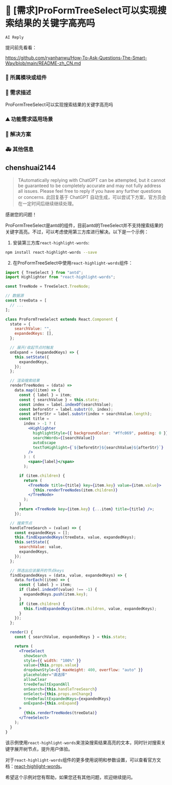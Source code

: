 # 👑 [需求]ProFormTreeSelect可以实现搜索结果的关键字高亮吗

`AI Reply`

提问前先看看：

https://github.com/ryanhanwu/How-To-Ask-Questions-The-Smart-Way/blob/main/README-zh_CN.md

### 🔩 所属模块或组件

<!--
如果你的功能需求率属于某个功能模块或者是组件的，请在此处标明，如对`table`组件有功能需求，则注明：率属组件：ProTable
 -->

### 🥰 需求描述

ProFormTreeSelect可以实现搜索结果的关键字高亮吗

### ⛰ 功能需求适用场景

<!--
请简单描述一下这个新功能通常或可以应用在哪些场景下
-->

### 🧐 解决方案

<!--
如果你有解决方案，在这里清晰地阐述
-->

### 🚑 其他信息

<!--
如截图等其他信息可以贴在这里
-->

## chenshuai2144

> TAutomatically replying with ChatGPT can be attempted, but it cannot be guaranteed to be completely accurate and may not fully address all issues. Please feel free to reply if you have any further questions or concerns.
> 此回复基于 ChatGPT 自动生成，可以尝试下方案，官方员会在一定时间后继续继续处理。

感谢您的问题！

ProFormTreeSelect是antd的组件，目前antd的TreeSelect并不支持搜索结果的关键字高亮。不过，可以考虑使用第三方库进行解决。以下是一个示例：

1. 安装第三方库`react-highlight-words`:

```bash
npm install react-highlight-words --save
```

2. 在ProFormTreeSelect中使用`react-highlight-words`组件：

```jsx
import { TreeSelect } from "antd";
import Highlighter from "react-highlight-words";

const TreeNode = TreeSelect.TreeNode;

// 数据源
const treeData = [
  // ...
];

class ProFormTreeSelect extends React.Component {
  state = {
    searchValue: "",
    expandedKeys: [],
  };

  // 展开/收起节点时触发
  onExpand = (expandedKeys) => {
    this.setState({
      expandedKeys,
    });
  };

  // 渲染搜索结果
  renderTreeNodes = (data) =>
    data.map((item) => {
      const { label } = item;
      const { searchValue } = this.state;
      const index = label.indexOf(searchValue);
      const beforeStr = label.substr(0, index);
      const afterStr = label.substr(index + searchValue.length);
      const title =
        index > -1 ? (
          <Highlighter
            highlightStyle={{ backgroundColor: "#ffc069", padding: 0 }}
            searchWords={[searchValue]}
            autoEscape
            textToHighlight={`${beforeStr}${searchValue}${afterStr}`}
          />
        ) : (
          <span>{label}</span>
        );

      if (item.children) {
        return (
          <TreeNode title={title} key={item.key} value={item.value}>
            {this.renderTreeNodes(item.children)}
          </TreeNode>
        );
      }
      return <TreeNode key={item.key} {...item} title={title} />;
    });

  // 搜索节点
  handleTreeSearch = (value) => {
    const expandedKeys = [];
    this.findExpandedKeys(treeData, value, expandedKeys);
    this.setState({
      searchValue: value,
      expandedKeys,
    });
  };

  // 筛选出应该展开的节点keys
  findExpandedKeys = (data, value, expandedKeys) => {
    data.forEach((item) => {
      const { label } = item;
      if (label.indexOf(value) !== -1) {
        expandedKeys.push(item.key);
      }
      if (item.children) {
        this.findExpandedKeys(item.children, value, expandedKeys);
      }
    });
  };

  render() {
    const { searchValue, expandedKeys } = this.state;

    return (
      <TreeSelect
        showSearch
        style={{ width: "100%" }}
        value={this.props.value}
        dropdownStyle={{ maxHeight: 400, overflow: "auto" }}
        placeholder="请选择"
        allowClear
        treeDefaultExpandAll
        onSearch={this.handleTreeSearch}
        onSelect={this.props.onChange}
        treeDefaultExpandedKeys={expandedKeys}
        onExpand={this.onExpand}
      >
        {this.renderTreeNodes(treeData)}
      </TreeSelect>
    );
  }
}
```

该示例使用`react-highlight-words`来渲染搜索结果高亮的文本，同时针对搜索关键字展开树节点，提升用户体验。

对于`react-highlight-words`组件的更多使用说明和参数设置，可以查看官方文档：[react-highlight-words](https://www.npmjs.com/package/react-highlight-words)。

希望这个示例对您有帮助，如果您还有其他问题，欢迎继续提问。
